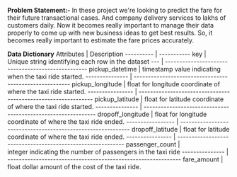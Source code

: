 **Problem Statement:-** 
         In these project we're looking to predict the fare for their future transactional cases. And company delivery services to lakhs of customers daily. Now it becomes really
    important to manage their data properly to come up with new business ideas to get best results. So, it becomes really important to estimate the fare prices accurately. 

**Data Dictionary**
Attributes | Description
---------- | -----------
key | Unique string identifying each row in the dataset
--- | --------------------------------------------------
pickup_datetime | timestamp value indicating when the taxi ride started.
--------------- | -------------------------------------------------------
pickup_longitude | float for longitude coordinate of where the taxi ride started.
---------------- | --------------------------------------------------------------
pickup_latitude | float for latitude coordinate of where the taxi ride started.
--------------- | -------------------------------------------------------------
dropoff_longitude | float for longitude coordinate of where the taxi ride ended.
----------------- | ------------------------------------------------------------
dropoff_latitude | float for latitude coordinate of where the taxi ride ended.
---------------- | -----------------------------------------------------------
passenger_count | integer indicating the number of passengers in the taxi ride
--------------- | -------------------------------------------------------------
fare_amount | float dollar amount of the cost of the taxi ride.





